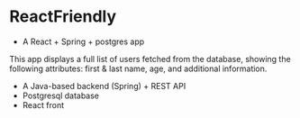 # ReactFriendly 

- A React + Spring + postgres app

This app displays a full list of users fetched from the database, showing the following attributes: first & last name, age, and additional information.

- A Java-based backend (Spring) + REST API 
- Postgresql database
- React front
